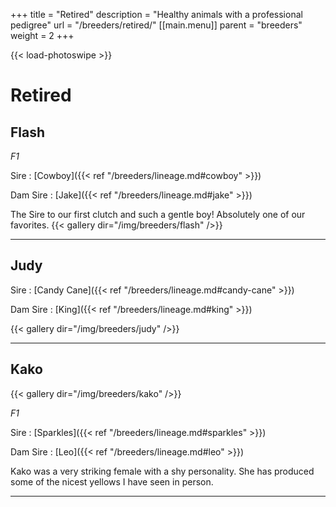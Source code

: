 +++
title = "Retired"
description = "Healthy animals with a professional pedigree"
url = "/breeders/retired/"
[[main.menu]]
  parent = "breeders"
  weight = 2
+++

{{< load-photoswipe >}}

# Retired

## Flash
*F1*

Sire
: [Cowboy]({{< ref "/breeders/lineage.md#cowboy" >}})

Dam Sire
: [Jake]({{< ref "/breeders/lineage.md#jake" >}})

The Sire to our first clutch and such a gentle boy! Absolutely one of our favorites.
{{< gallery dir="/img/breeders/flash" />}}

<hr>

## Judy
Sire
: [Candy Cane]({{< ref "/breeders/lineage.md#candy-cane" >}})

Dam Sire
: [King]({{< ref "/breeders/lineage.md#king" >}})

{{< gallery dir="/img/breeders/judy" />}}

<hr>

## Kako

{{< gallery dir="/img/breeders/kako" />}}
  
*F1*

Sire
: [Sparkles]({{< ref "/breeders/lineage.md#sparkles" >}})

Dam Sire
: [Leo]({{< ref "/breeders/lineage.md#leo" >}})

Kako was a very striking female with a shy personality. She has produced some of the nicest yellows I have seen in person.

<hr>